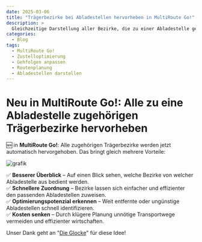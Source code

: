 ```yaml
---
date: 2025-03-06
title: "Trägerbezirke bei Abladestellen hervorheben in MultiRoute Go!"
description: >
  Gleichzeitige Darstellung aller Bezirke, die zu einer Abladestelle gehören
categories:
  - Blog
tags:
  - MultiRoute Go!
  - Zustelloptimierung
  - Gehfolgen anpassen
  - Routenplanung
  - Abladestellen darstellen
---
```

# Neu in MultiRoute Go!: Alle zu eine Abladestelle zugehörigen Trägerbezirke hervorheben  

🆕 in **MultiRoute Go!**: Alle zugehörigen Trägerbezirke werden jetzt automatisch hervorgehoben. Das bringt gleich mehrere Vorteile:  
<!-- more -->
![grafik](https://github.com/user-attachments/assets/cee54e2f-67b2-46b2-8a62-558b15653755)

✅ **Besserer Überblick** – Auf einen Blick sehen, welche Bezirke von welcher Abladestelle aus bedient werden.  
✅ **Schnellere Zuordnung** – Bezirke lassen sich einfacher und effizienter den passenden Abladestellen zuweisen.  
✅ **Optimierungspotenzial erkennen** – Weit entfernte oder ungünstige Abladestellen schnell identifizieren.  
✅ **Kosten senken** – Durch klügere Planung unnötige Transportwege vermeiden und effizienter wirtschaften.  


Unser Dank geht an "[Die Glocke](https://www.die-glocke.de/)" für diese Idee!
